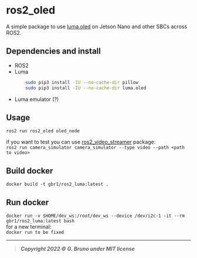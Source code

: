 # ros2_oled
A simple package to use [luma.oled](https://github.com/rm-hull/luma.oled) on Jetson Nano and other SBCs across ROS2.


## Dependencies and install

- ROS2
- Luma
    ```bash
        sudo pip3 install -IU --no-cache-dir pillow
        sudo pip3 install -IU --no-cache-dir luma.oled
    ```
- Luma emulator (?)

## Usage

`ros2 run ros2_oled oled_node`
<br>

if you want to test you can use [ros2_video_streamer](https://github.com/gbr1/ros2_video_streamer) package: <br>
`ros2 run camera_simulator camera_simulator --type video --path <path to video>`








## Build docker
`docker build -t gbr1/ros2_luma:latest .`

## Run docker
`docker run -v $HOME/dev_ws:/root/dev_ws --device /dev/i2c-1 -it --rm gbr1/ros2_luma:latest bash`<br>
for a new terminal:<br>
`docker run to be fixed`



---
> ***Copyright 2022 © G. Bruno under MIT license***

